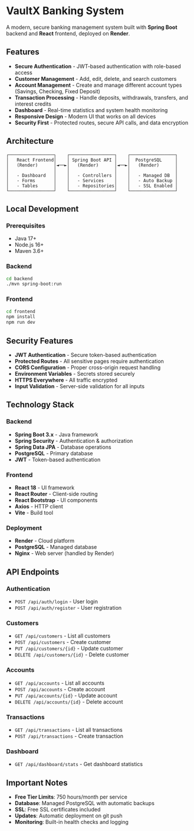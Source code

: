 # VaultX Banking System

A modern, secure banking management system built with **Spring Boot** backend and **React** frontend, deployed on **Render**.

## Features

- **Secure Authentication** - JWT-based authentication with role-based access
- **Customer Management** - Add, edit, delete, and search customers
- **Account Management** - Create and manage different account types (Savings, Checking, Fixed Deposit)
- **Transaction Processing** - Handle deposits, withdrawals, transfers, and interest credits
- **Dashboard** - Real-time statistics and system health monitoring
- **Responsive Design** - Modern UI that works on all devices
- **Security First** - Protected routes, secure API calls, and data encryption

## Architecture

```
┌─────────────────┐    ┌─────────────────┐    ┌─────────────────┐
│   React Frontend│    │ Spring Boot API │    │  PostgreSQL     │
│   (Render)      │◄──►│   (Render)      │◄──►│   (Render)      │
│                 │    │                 │    │                 │
│   - Dashboard   │    │   - Controllers │    │   - Managed DB  │
│   - Forms       │    │   - Services    │    │   - Auto Backup │
│   - Tables      │    │   - Repositories│    │   - SSL Enabled │
└─────────────────┘    └─────────────────┘    └─────────────────┘
```

## Local Development

### Prerequisites
- Java 17+
- Node.js 16+
- Maven 3.6+

### Backend
```bash
cd backend
./mvn spring-boot:run
```

### Frontend
```bash
cd frontend
npm install
npm run dev
```

## Security Features

- **JWT Authentication** - Secure token-based authentication
- **Protected Routes** - All sensitive pages require authentication
- **CORS Configuration** - Proper cross-origin request handling
- **Environment Variables** - Secrets stored securely
- **HTTPS Everywhere** - All traffic encrypted
- **Input Validation** - Server-side validation for all inputs

## Technology Stack

### Backend
- **Spring Boot 3.x** - Java framework
- **Spring Security** - Authentication & authorization
- **Spring Data JPA** - Database operations
- **PostgreSQL** - Primary database
- **JWT** - Token-based authentication

### Frontend
- **React 18** - UI framework
- **React Router** - Client-side routing
- **React Bootstrap** - UI components
- **Axios** - HTTP client
- **Vite** - Build tool

### Deployment
- **Render** - Cloud platform
- **PostgreSQL** - Managed database
- **Nginx** - Web server (handled by Render)

## API Endpoints

### Authentication
- `POST /api/auth/login` - User login
- `POST /api/auth/register` - User registration

### Customers
- `GET /api/customers` - List all customers
- `POST /api/customers` - Create customer
- `PUT /api/customers/{id}` - Update customer
- `DELETE /api/customers/{id}` - Delete customer

### Accounts
- `GET /api/accounts` - List all accounts
- `POST /api/accounts` - Create account
- `PUT /api/accounts/{id}` - Update account
- `DELETE /api/accounts/{id}` - Delete account

### Transactions
- `GET /api/transactions` - List all transactions
- `POST /api/transactions` - Create transaction

### Dashboard
- `GET /api/dashboard/stats` - Get dashboard statistics

## Important Notes

- **Free Tier Limits**: 750 hours/month per service
- **Database**: Managed PostgreSQL with automatic backups
- **SSL**: Free SSL certificates included
- **Updates**: Automatic deployment on git push
- **Monitoring**: Built-in health checks and logging
